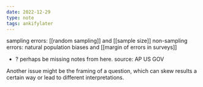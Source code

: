 ```yaml
---
date: 2022-12-29
type: note
tags: ankifylater
---
```


sampling errors: [[random sampling]] and [[sample size]]
non-sampling errors: natural population biases and [[margin of errors in surveys]]
- ? perhaps be missing notes from here. source: AP US GOV

Another issue might be the framing of a question, which can skew results a certain way or lead to different interpretations.
